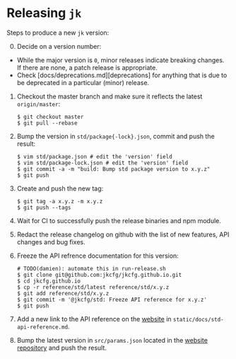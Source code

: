 # Releasing `jk`

Steps to produce a new `jk` version:

0. Decide on a version number:

 - While the major version is `0`, minor releases indicate breaking
   changes. If there are none, a patch release is appropriate.
 - Check [docs/deprecations.md][deprecations] for anything that is due
   to be deprecated in a particular (minor) release.

1. Checkout the master branch and make sure it reflects the latest `origin/master`:

   ```console
   $ git checkout master
   $ git pull --rebase
   ```

1. Bump the version in `std/package{-lock}.json`, commit and push the result:

   ```console
   $ vim std/package.json # edit the 'version' field
   $ vim std/package-lock.json # edit the 'version' field
   $ git commit -a -m "build: Bump std package version to x.y.z"
   $ git push
   ```

1. Create and push the new tag:

    ```console
    $ git tag -a x.y.z -m x.y.z
    $ git push --tags
    ```

1. Wait for CI to successfully push the release binaries and npm module.

1. Redact the release changelog on github with the list of new features, API
changes and bug fixes.

1. Freeze the API refrence documentation for this version:

   ```console
   # TODO(damien): automate this in run-release.sh
   $ git clone git@github.com:jkcfg/jkcfg.github.io.git
   $ cd jkcfg.github.io
   $ cp -r reference/std/latest reference/std/x.y.z
   $ git add reference/std/x.y.z
   $ git commit -m '@jkcfg/std: Freeze API reference for x.y.z'
   $ git push
   ```

1. Add a new link to the API reference on the [website][website] in
`static/docs/std-api-reference.md`.

1. Bump the latest version in `src/params.json` located in the [website
repository][website] and push the result.


[website]: https://github.com/jkcfg/website
